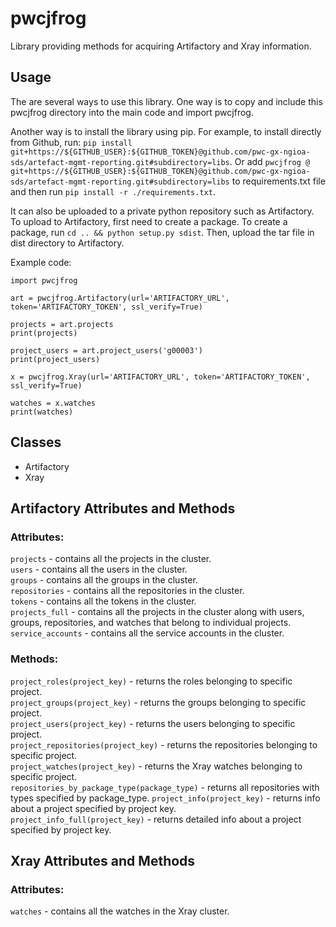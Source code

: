 # pwcjfrog
Library providing methods for acquiring Artifactory and Xray information.

## Usage
The are several ways to use this library. One way is to copy and include this pwcjfrog directory into the main code and import pwcjfrog.

Another way is to install the library using pip. For example, to install directly from Github, run: `pip install git+https://${GITHUB_USER}:${GITHUB_TOKEN}@github.com/pwc-gx-ngioa-sds/artefact-mgmt-reporting.git#subdirectory=libs`. Or add `pwcjfrog @ git+https://${GITHUB_USER}:${GITHUB_TOKEN}@github.com/pwc-gx-ngioa-sds/artefact-mgmt-reporting.git#subdirectory=libs` to requirements.txt file and then run `pip install -r ./requirements.txt`.

It can also be uploaded to a private python repository such as Artifactory. To upload to Artifactory, first need to create a package. To create a package, run `cd .. && python setup.py sdist`. Then, upload the tar file in dist directory to Artifactory.

Example code:
```
import pwcjfrog

art = pwcjfrog.Artifactory(url='ARTIFACTORY_URL', token='ARTIFACTORY_TOKEN', ssl_verify=True)

projects = art.projects
print(projects)

project_users = art.project_users('g00003')
print(project_users)

x = pwcjfrog.Xray(url='ARTIFACTORY_URL', token='ARTIFACTORY_TOKEN', ssl_verify=True)

watches = x.watches
print(watches)
```

## Classes
* Artifactory
* Xray

## Artifactory Attributes and Methods
### Attributes:
`projects` - contains all the projects in the cluster.  
`users` - contains all the users in the cluster.  
`groups` - contains all the groups in the cluster.  
`repositories` - contains all the repositories in the cluster.  
`tokens` - contains all the tokens in the cluster.  
`projects_full` - contains all the projects in the cluster along with users, groups, repositories, and watches that belong to individual projects.  
`service_accounts` - contains all the service accounts in the cluster.  

### Methods:
`project_roles(project_key)` - returns the roles belonging to specific project.  
`project_groups(project_key)` - returns the groups belonging to specific project.  
`project_users(project_key)` - returns the users belonging to specific project.  
`project_repositories(project_key)` - returns the repositories belonging to specific project.  
`project_watches(project_key)` - returns the Xray watches belonging to specific project.  
`repositories_by_package_type(package_type)` - returns all repositories with types specified by package_type. 
`project_info(project_key)` - returns info about a project specified by project key.  
`project_info_full(project_key)` - returns detailed info about a project specified by project key.  

## Xray Attributes and Methods
### Attributes:
`watches` - contains all the watches in the Xray cluster.  